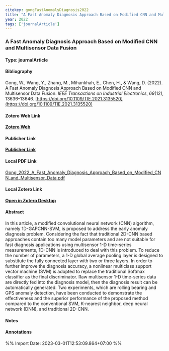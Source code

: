 ```yaml
---
citekey: gongFastAnomalyDiagnosis2022  
title: "A Fast Anomaly Diagnosis Approach Based on Modified CNN and Multisensor Data Fusion"
year: 2022
tags: ['journalArticle']
---
```


### A Fast Anomaly Diagnosis Approach Based on Modified CNN and Multisensor Data Fusion  

#### Type: journalArticle

#### Bibliography
  
Gong, W., Wang, Y., Zhang, M., Mihankhah, E., Chen, H., & Wang, D. (2022). A Fast Anomaly Diagnosis Approach Based on Modified CNN and Multisensor Data Fusion. _IEEE Transactions on Industrial Electronics_, _69_(12), 13636–13646. [https://doi.org/10.1109/TIE.2021.3135520](https://doi.org/10.1109/TIE.2021.3135520)  
  

#### Zotero Web Link
[**Zotero Web**](http://zotero.org/users/242940/items/GVWAJJMT)  

#### Publisher Link
[**Publisher Link**]()  

#### Local PDF Link
[Gong_2022_A_Fast_Anomaly_Diagnosis_Approach_Based_on_Modified_CNN_and_Multisensor_Data.pdf](file:///C:/Users/User/Zotero/storage/LWX5VLRS/Gong_2022_A_Fast_Anomaly_Diagnosis_Approach_Based_on_Modified_CNN_and_Multisensor_Data.pdf)  

#### Local Zotero Link
[**Open in Zotero Desktop**](zotero://select/library/items/GVWAJJMT)  

#### Abstract

In this article, a modified convolutional neural network (CNN) algorithm, namely 1D-GAPCNN-SVM, is proposed to address the early anomaly diagnosis problem. Considering the fact that traditional 2D-CNN based approaches contain too many model parameters and are not suitable for fast diagnosis applications using multisensor 1-D time-series measurements, 1D-CNN is introduced to deal with this problem. To reduce the number of parameters, a 1-D global average pooling layer is designed to substitute the fully connected layer with two or three layers. In order to further improve the diagnosis accuracy, a nonlinear multiclass support vector machine (SVM) is adopted to replace the traditional Softmax classifier as the final discriminator. Raw multisensor 1-D time-series data are directly fed into the diagnosis model, then the diagnosis result can be automatically generated. Two experiments, which are rolling bearing and GPS anomaly detection, have been conducted to demonstrate the effectiveness and the superior performance of the proposed method compared to the conventional SVM, K-nearest neighbor, deep neural network (DNN), and traditional 2D-CNN.


#### Notes


#### Annotations


%% Import Date: 2023-03-01T12:53:09.864+07:00 %%

